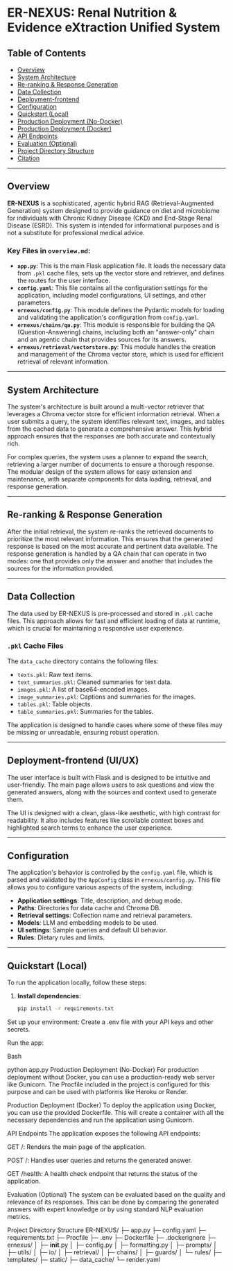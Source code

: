 # ER-NEXUS: Renal Nutrition & Evidence eXtraction Unified System

## Table of Contents
- [Overview](#overview)
- [System Architecture](#system-architecture)
- [Re-ranking & Response Generation](#re-ranking--response-generation)
- [Data Collection](#data-collection)
- [Deployment-frontend](#uiux)
- [Configuration](#configuration)
- [Quickstart (Local)](#quickstart-local)
- [Production Deployment (No-Docker)](#production-deployment-no-docker)
- [Production Deployment (Docker)](#production-deployment-docker)
- [API Endpoints](#api-endpoints)
- [Evaluation (Optional)](#evaluation-optional)
- [Project Directory Structure](#project-directory-structure)
- [Citation](#citation)

---

## Overview

**ER-NEXUS** is a sophisticated, agentic hybrid RAG (Retrieval-Augmented Generation) system designed to provide guidance on diet and microbiome for individuals with Chronic Kidney Disease (CKD) and End-Stage Renal Disease (ESRD). This system is intended for informational purposes and is not a substitute for professional medical advice.

### Key Files in `overview.md`:

- **`app.py`**: This is the main Flask application file. It loads the necessary data from `.pkl` cache files, sets up the vector store and retriever, and defines the routes for the user interface.
- **`config.yaml`**: This file contains all the configuration settings for the application, including model configurations, UI settings, and other parameters.
- **`ernexus/config.py`**: This module defines the Pydantic models for loading and validating the application's configuration from `config.yaml`.
- **`ernexus/chains/qa.py`**: This module is responsible for building the QA (Question-Answering) chains, including both an "answer-only" chain and an agentic chain that provides sources for its answers.
- **`ernexus/retrieval/vectorstore.py`**: This module handles the creation and management of the Chroma vector store, which is used for efficient retrieval of relevant information.

---

## System Architecture

The system's architecture is built around a multi-vector retriever that leverages a Chroma vector store for efficient information retrieval. When a user submits a query, the system identifies relevant text, images, and tables from the cached data to generate a comprehensive answer. This hybrid approach ensures that the responses are both accurate and contextually rich.

For complex queries, the system uses a planner to expand the search, retrieving a larger number of documents to ensure a thorough response. The modular design of the system allows for easy extension and maintenance, with separate components for data loading, retrieval, and response generation.

---

## Re-ranking & Response Generation

After the initial retrieval, the system re-ranks the retrieved documents to prioritize the most relevant information. This ensures that the generated response is based on the most accurate and pertinent data available. The response generation is handled by a QA chain that can operate in two modes: one that provides only the answer and another that includes the sources for the information provided.

---

## Data Collection

The data used by ER-NEXUS is pre-processed and stored in `.pkl` cache files. This approach allows for fast and efficient loading of data at runtime, which is crucial for maintaining a responsive user experience.

### `.pkl` Cache Files

The `data_cache` directory contains the following files:
- `texts.pkl`: Raw text items.
- `text_summaries.pkl`: Cleaned summaries for text data.
- `images.pkl`: A list of base64-encoded images.
- `image_summaries.pkl`: Captions and summaries for the images.
- `tables.pkl`: Table objects.
- `table_summaries.pkl`: Summaries for the tables.

The application is designed to handle cases where some of these files may be missing or unreadable, ensuring robust operation.

---

## Deployment-frontend (UI/UX)

The user interface is built with Flask and is designed to be intuitive and user-friendly. The main page allows users to ask questions and view the generated answers, along with the sources and context used to generate them.

The UI is designed with a clean, glass-like aesthetic, with high contrast for readability. It also includes features like scrollable context boxes and highlighted search terms to enhance the user experience.

---

## Configuration

The application's behavior is controlled by the `config.yaml` file, which is parsed and validated by the `AppConfig` class in `ernexus/config.py`. This file allows you to configure various aspects of the system, including:

- **Application settings**: Title, description, and debug mode.
- **Paths**: Directories for data cache and Chroma DB.
- **Retrieval settings**: Collection name and retrieval parameters.
- **Models**: LLM and embedding models to be used.
- **UI settings**: Sample queries and default UI behavior.
- **Rules**: Dietary rules and limits.

---

## Quickstart (Local)

To run the application locally, follow these steps:

1. **Install dependencies**:
   ```bash
   pip install -r requirements.txt
Set up your environment: Create a .env file with your API keys and other secrets.

Run the app:

Bash

python app.py
Production Deployment (No-Docker)
For production deployment without Docker, you can use a production-ready web server like Gunicorn. The Procfile included in the project is configured for this purpose and can be used with platforms like Heroku or Render.

Production Deployment (Docker)
To deploy the application using Docker, you can use the provided Dockerfile. This will create a container with all the necessary dependencies and run the application using Gunicorn.

API Endpoints
The application exposes the following API endpoints:

GET /: Renders the main page of the application.

POST /: Handles user queries and returns the generated answer.

GET /health: A health check endpoint that returns the status of the application.

Evaluation (Optional)
The system can be evaluated based on the quality and relevance of its responses. This can be done by comparing the generated answers with expert knowledge or by using standard NLP evaluation metrics.

Project Directory Structure
ER-NEXUS/
├─ app.py
├─ config.yaml
├─ requirements.txt
├─ Procfile
├─ .env
├─ Dockerfile
├─ .dockerignore
├─ ernexus/
│  ├─ __init__.py
│  ├─ config.py
│  ├─ formatting.py
│  ├─ prompts/
│  ├─ utils/
│  ├─ io/
│  ├─ retrieval/
│  ├─ chains/
│  ├─ guards/
│  └─ rules/
├─ templates/
├─ static/
├─ data_cache/
└─ render.yaml
